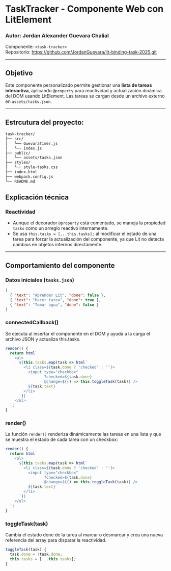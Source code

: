 # TaskTracker - Componente Web con LitElement

### Autor: Jordan Alexander Guevara Chalial  
Componente: `<task-tracker>`  
Repositorio: https://github.com/JordanGuevara/lit-binding-task-2025.git

---

## Objetivo

Este componente personalizado permite gestionar una **lista de tareas interactiva**, aplicando `@property` para reactividad y actualización dinámica del DOM usando LitElement. Las tareas se cargan desde un archivo externo en `assets/tasks.json`.

---
## Estrcutura del proyecto:


``` bash
task-tracker/
├── src/
│   └── GuevaraTimer.js
│   └── index.js
├── public/
│   └── assets/tasks.json      
├── styles/
│   └── style-tasks.css        
├── index.html                 
├── webpack.config.js          
└── README.md                  

```
## Explicación técnica

### Reactividad
- Aunque el decorador `@property` está comentado, se maneja la propiedad `tasks` como un arreglo reactivo internamente.
- Se usa `this.tasks = [...this.tasks];` al modificar el estado de una tarea para forzar la actualización del componente, ya que Lit no detecta cambios en objetos internos directamente.

---

## Comportamiento del componente

### Datos iniciales (`tasks.json`)

```json
[
  { "text": "Aprender Lit", "done": false },
  { "text": "Hacer tarea", "done": true },
  { "text": "Tomar agua", "done": false }
]
```


### connectedCallback()
Se ejecuta al insertar el componente en el DOM y ayuda a la carga el archivo JSON y actualiza this.tasks.

```js
render() {
  return html`
    <ul>
      ${this.tasks.map(task => html`
        <li class=${task.done ? 'checked' : ''}>
          <input type="checkbox"
                 ?checked=${task.done}
                 @change=${() => this.toggleTask(task)} />
          ${task.text}
        </li>
      `)}
    </ul>
  `;
}

```
### render()
La función `render()` renderiza dinámicamente las tareas en una lista y que se muestra el estado de cada tarea con un checkbox:

```js
render() {
  return html`
    <ul>
      ${this.tasks.map(task => html`
        <li class=${task.done ? 'checked' : ''}>
          <input type="checkbox"
                 ?checked=${task.done}
                 @change=${() => this.toggleTask(task)} />
          ${task.text}
        </li>
      `)}
    </ul>
  `;
}
```
### toggleTask(task)
Cambia el estado done de la tarea al marcar o desmarcar y crea una nueva referencia del array para disparar la reactividad.

```js
toggleTask(task) {
  task.done = !task.done;
  this.tasks = [...this.tasks]; 
}
```